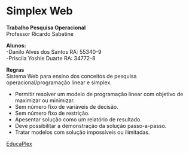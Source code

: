 # Simplex Web
**Trabalho Pesquisa Operacional<br>**
Professor Ricardo Sabatine

**Alunos:** <br>-Danilo Alves dos Santos RA: 55340-9
        <br>-Priscila Yoshie Duarte  RA: 34772-8

**Regras**<br>
Sistema Web para ensino dos conceitos de pesquisa operacional/programação linear e simplex.<br>
* Permitir resolver um modelo de programação linear com objetivo de maximizar ou minimizar.
* Sem número fixo de variáveis de decisão.
* Sem número fixo de restrição.
* Apesentar solução como um relatório de resultado.
* Deve possibilitar a demonstração da solução passo-a-passo.
* Tratar modelos com solução impossíveis ou ilimitadas.

[EducaPlex](http://educaplex.000webhostapp.com)
